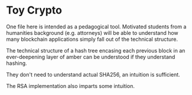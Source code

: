 # Toy Crypto

One file here is intended as a pedagogical tool. Motivated students from a humanities background (e.g. attorneys) will be able to understand how many blockchain applications simply fall out of the technical structure.

The technical structure of a hash tree encasing each previous block in an ever-deepening layer of amber can be understood if they understand hashing.

They don't need to understand actual SHA256, an intuition is sufficient.

The RSA implementation also imparts some intuition.
